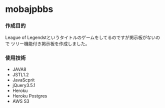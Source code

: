 # mobajpbbs
### 作成目的
League of Legendstというタイトルのゲームをしてるのですが掲示板がないので
ツリー機能付き掲示板を作成しました。
### 使用技術 
- JAVA8
- JSTL1.2
- JavaScprit
- jQuery3.5.1
- Heroku
- Heroku Postgres
- AWS S3
